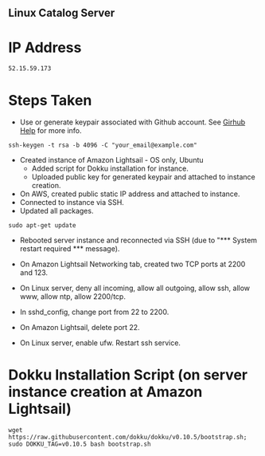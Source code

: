 ## Linux Catalog Server

# IP Address
```
52.15.59.173
```

# Steps Taken
- Use or generate keypair associated with Github account. See [Girhub Help](https://help.github.com/articles/generating-a-new-ssh-key-and-adding-it-to-the-ssh-agent/) for more info.
```
ssh-keygen -t rsa -b 4096 -C "your_email@example.com"
```
- Created instance of Amazon Lightsail - OS only, Ubuntu
   - Added script for Dokku installation for instance.
   - Uploaded public key for generated keypair and attached to instance creation.
- On AWS, created public static IP address and attached to instance.
- Connected to instance via SSH.
- Updated all packages.
```
sudo apt-get update
```
- Rebooted server instance and reconnected via SSH (due to "*** System restart required *** message).


- On Amazon Lightsail Networking tab, created two TCP ports at 2200 and 123.
- On Linux server, deny all incoming, allow all outgoing, allow ssh, allow www, allow ntp, allow 2200/tcp.
- In sshd_config, change port from 22 to 2200.
- On Amazon Lightsail, delete port 22.
- On Linux server, enable ufw. Restart ssh service.

# Dokku Installation Script (on server instance creation at Amazon Lightsail)
```
wget https://raw.githubusercontent.com/dokku/dokku/v0.10.5/bootstrap.sh;
sudo DOKKU_TAG=v0.10.5 bash bootstrap.sh
```
